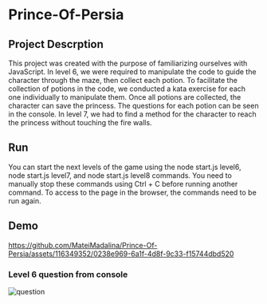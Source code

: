 # Prince-Of-Persia

## Project Descrption
This project was created with the purpose of familiarizing ourselves with JavaScript. In level 6, we were required to manipulate the code to guide the character through the maze, then collect each potion. To facilitate the collection of potions in the code, we conducted a kata exercise for each one individually to manipulate them. Once all potions are collected, the character can save the princess. The questions for each potion can be seen in the console. In level 7, we had to find a method for the character to reach the princess without touching the fire walls.

## Run
You can start the next levels of the game using the node start.js level6, node start.js level7, and node start.js level8 commands. You need to manually stop these commands using Ctrl + C before running another command. To access to the page in the browser, the commands need to be run again.

## Demo
https://github.com/MateiMadalina/Prince-Of-Persia/assets/116349352/0238e969-6a1f-4d8f-9c33-f15744dbd520

### Level 6 question from console
![question](https://github.com/MateiMadalina/Prince-Of-Persia/assets/116349352/b8ed89eb-147c-4250-a0ee-4421c90aa394)



